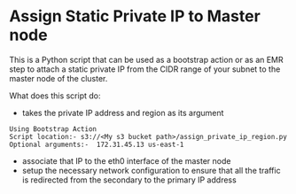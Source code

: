 # Assign Static Private IP to Master node #

This is a Python script that can be used as a bootstrap action or as an EMR step to attach a static private IP from the CIDR range of your subnet to the master node of the cluster.

What does this script do:

- takes the private IP address and region  as its argument 
```
Using Bootstrap Action
Script location:- s3://<My s3 bucket path>/assign_private_ip_region.py
Optional arguments:-  172.31.45.13 us-east-1
```
- associate that IP to the eth0 interface of the master node
- setup the necessary network configuration to ensure that all the traffic is redirected from the secondary to the primary IP address
